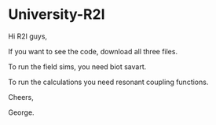 # University-R2I

Hi R2I guys,

If you want to see the code, download all three files.

To run the field sims, you need biot savart.

To run the calculations you need resonant coupling functions.

Cheers,

George.
